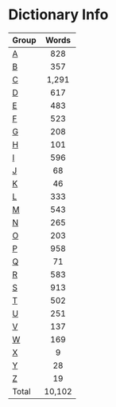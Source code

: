 ﻿Dictionary Info
=======


|Group|Words|
|-----|:------:|
|[A](A.json)|828|
|[B](B.json)|357|
|[C](C.json)|1,291|
|[D](D.json)|617|
|[E](E.json)|483|
|[F](F.json)|523|
|[G](G.json)|208|
|[H](H.json)|101|
|[I](I.json)|596|
|[J](J.json)|68|
|[K](K.json)|46|
|[L](L.json)|333|
|[M](M.json)|543|
|[N](N.json)|265|
|[O](O.json)|203|
|[P](P.json)|958|
|[Q](Q.json)|71|
|[R](R.json)|583|
|[S](S.json)|913|
|[T](T.json)|502|
|[U](U.json)|251|
|[V](V.json)|137|
|[W](W.json)|169|
|[X](X.json)|9|
|[Y](Y.json)|28|
|[Z](Z.json)|19|
|Total|10,102|
